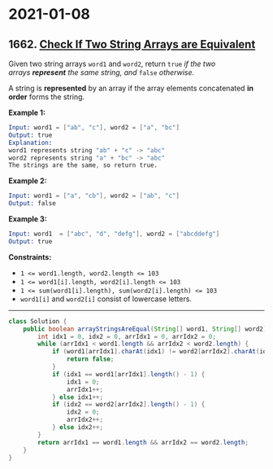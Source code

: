 # 2021-01-08

## 1662. [Check If Two String Arrays are Equivalent](https://leetcode.com/problems/check-if-two-string-arrays-are-equivalent/)

Given two string arrays `word1` and `word2`, return `true` *if the two arrays **represent** the same string, and* `false` *otherwise.*

A string is **represented** by an array if the array elements concatenated **in order** forms the string.

**Example 1:**

```s
Input: word1 = ["ab", "c"], word2 = ["a", "bc"]
Output: true
Explanation:
word1 represents string "ab" + "c" -> "abc"
word2 represents string "a" + "bc" -> "abc"
The strings are the same, so return true.
```

**Example 2:**

```s
Input: word1 = ["a", "cb"], word2 = ["ab", "c"]
Output: false
```

**Example 3:**

```s
Input: word1  = ["abc", "d", "defg"], word2 = ["abcddefg"]
Output: true
```

**Constraints:**

- `1 <= word1.length, word2.length <= 103`
- `1 <= word1[i].length, word2[i].length <= 103`
- `1 <= sum(word1[i].length), sum(word2[i].length) <= 103`
- `word1[i]` and `word2[i]` consist of lowercase letters.

---

```java
class Solution {
    public boolean arrayStringsAreEqual(String[] word1, String[] word2) {
        int idx1 = 0, idx2 = 0, arrIdx1 = 0, arrIdx2 = 0;
        while (arrIdx1 < word1.length && arrIdx2 < word2.length) {
            if (word1[arrIdx1].charAt(idx1) != word2[arrIdx2].charAt(idx2)) {
                return false;
            }
            if (idx1 == word1[arrIdx1].length() - 1) {
                idx1 = 0;
                arrIdx1++;
            } else idx1++;
            if (idx2 == word2[arrIdx2].length() - 1) {
                idx2 = 0;
                arrIdx2++;
            } else idx2++;
        }
        return arrIdx1 == word1.length && arrIdx2 == word2.length;
    }
}
```
